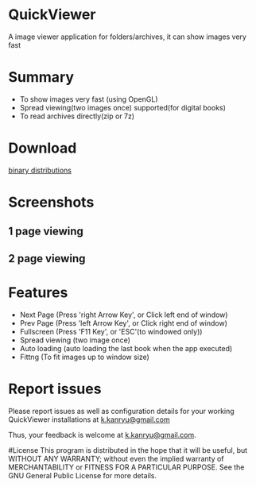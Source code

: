 QuickViewer
===========

A image viewer application for folders/archives, it can show images very fast

# Summary

 - To show images very fast (using OpenGL)
 - Spread viewing(two images once) supported(for digital books)
 - To read archives directly(zip or 7z)

# Download

[binary distributions](https://github.com/kanryu/quickviewer/latest)

# Screenshots

## 1 page viewing

## 2 page viewing

# Features

 - Next Page (Press 'right Arrow Key', or Click left end of window)
 - Prev Page (Press 'left Arrow Key', or Click right end of window)
 - Fullscreen (Press 'F11 Key', or 'ESC'(to windowed only))
 - Spread viewing (two image once)
 - Auto loading (auto loading the last book when the app executed)
 - Fittng (To fit images up to window size)

# Report issues
Please report issues as well as configuration details for your working 
QuickViewer installations at <k.kanryu@gmail.com>

Thus, your feedback is welcome at <k.kanryu@gmail.com>.

#License
This program is distributed in the hope that it will be useful, but WITHOUT ANY WARRANTY; without even the implied warranty of MERCHANTABILITY or FITNESS FOR A PARTICULAR PURPOSE. See the GNU General Public License for more details.

